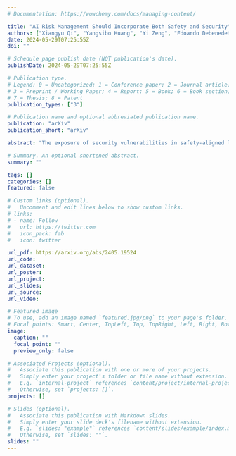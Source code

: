 ```yaml
---
# Documentation: https://wowchemy.com/docs/managing-content/

title: "AI Risk Management Should Incorporate Both Safety and Security"
authors: ["Xiangyu Qi", "Yangsibo Huang", "Yi Zeng", "Edoardo Debenedetti", "Jonas Geiping", "Luxi He", "Kaixuan Huang", "Udari Madhushani", "Vikash Sehwag", "Weijia Shi", "Boyi Wei", "Tinghao Xie", "Danqi Chen", "Pin-Yu Chen", "Jeffrey Ding", "Ruoxi Jia", "Jiaqi Ma", "Arvind Narayanan", "Weijie J Su", "Mengdi Wang", "Chaowei Xiao", "Bo Li", "Dawn Song", "Peter Henderson", "Prateek Mittal"]
date: 2024-05-29T07:25:55Z
doi: ""

# Schedule page publish date (NOT publication's date).
publishDate: 2024-05-29T07:25:55Z

# Publication type.
# Legend: 0 = Uncategorized; 1 = Conference paper; 2 = Journal article;
# 3 = Preprint / Working Paper; 4 = Report; 5 = Book; 6 = Book section;
# 7 = Thesis; 8 = Patent
publication_types: ["3"]

# Publication name and optional abbreviated publication name.
publication: "arXiv"
publication_short: "arXiv"

abstract: "The exposure of security vulnerabilities in safety-aligned language models, e.g., susceptibility to adversarial attacks, has shed light on the intricate interplay between AI safety and AI security. Although the two disciplines now come together under the overarching goal of AI risk management, they have historically evolved separately, giving rise to differing perspectives. Therefore, in this paper, we advocate that stakeholders in AI risk management should be aware of the nuances, synergies, and interplay between safety and security, and unambiguously take into account the perspectives of both disciplines in order to devise mostly effective and holistic risk mitigation approaches. Unfortunately, this vision is often obfuscated, as the definitions of the basic concepts of \"safety\" and \"security\" themselves are often inconsistent and lack consensus across communities. With AI risk management being increasingly cross-disciplinary, this issue is particularly salient. In light of this conceptual challenge, we introduce a unified reference framework to clarify the differences and interplay between AI safety and AI security, aiming to facilitate a shared understanding and effective collaboration across communities."

# Summary. An optional shortened abstract.
summary: ""

tags: []
categories: []
featured: false

# Custom links (optional).
#   Uncomment and edit lines below to show custom links.
# links:
# - name: Follow
#   url: https://twitter.com
#   icon_pack: fab
#   icon: twitter

url_pdf: https://arxiv.org/abs/2405.19524
url_code:
url_dataset:
url_poster:
url_project:
url_slides:
url_source:
url_video:

# Featured image
# To use, add an image named `featured.jpg/png` to your page's folder. 
# Focal points: Smart, Center, TopLeft, Top, TopRight, Left, Right, BottomLeft, Bottom, BottomRight.
image:
  caption: ""
  focal_point: ""
  preview_only: false

# Associated Projects (optional).
#   Associate this publication with one or more of your projects.
#   Simply enter your project's folder or file name without extension.
#   E.g. `internal-project` references `content/project/internal-project/index.md`.
#   Otherwise, set `projects: []`.
projects: []

# Slides (optional).
#   Associate this publication with Markdown slides.
#   Simply enter your slide deck's filename without extension.
#   E.g. `slides: "example"` references `content/slides/example/index.md`.
#   Otherwise, set `slides: ""`.
slides: ""
---
```

